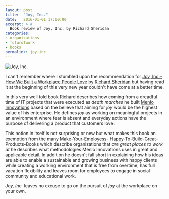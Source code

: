 ```yaml
---
layout: post
title:  "Joy, Inc."
date:   2016-01-01 17:00:00
excerpt: > # 
  Book review of Joy, Inc. by Richard Sheridan
categories:
- organizations
- futurofwork
- books
permalink: joy-inc
---
```


![Joy, Inc.](https://farm6.staticflickr.com/5754/23810492540_866c66dfd4_k_d.jpg)

I can't remember where I stumbled upon the recommendation for [Joy, Inc.–How We Built a Workplace People Love](http://amzn.to/1PAZgMU) 
by [Richard Sheridan](https://twitter.com/menloprez) but having read it at the beginning of this very new year couldn't
have come at a better time.

In this very well told book Richard describes how coming from a dreadful time of IT projects that were executed as
*death marches* he built [Menlo Innovations](https://www.menloinnovations.com/) based on the believe that aiming for 
*joy* would be the highest value of his enterprise. He defines *joy* as working on meaningful projects in an environment
where fear is absent and everyday actions have the purpose of delivering a product that customers love. 

This notion in itself is not surprising or new but what makes this book an exemption from the many Make-Your-Employess-
Happy-To-Build-Great-Products-Books which describe organizations that *are great places to work at* he describes what
 methodologies Menlo Innovations uses in great and applicable detail. In addition he doesn't fall short in explaining 
 how his ideas are able to enable a sustainable and growing business with happy clients while creating a working 
 environment that is free from overtime, has full vacation flexibility and leaves room for employees to engage in social 
 community and educational work.
 
*Joy, Inc.* leaves no excuse to go on the pursuit of *joy* at the workplace on your own.
